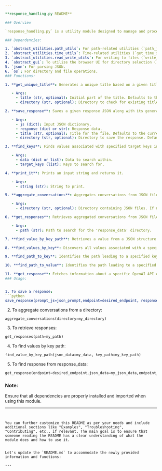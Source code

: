 ```yaml
---

**response_handling.py README**

### Overview

`response_handling.py` is a utility module designed to manage and process responses, typically in JSON format. The module allows users to save, aggregate, and retrieve conversations, generating unique titles if needed.  It also offers utility functions like generating unique titles, finding keys in nested dictionaries or lists, navigating complex nested JSON structures, and more.

### Dependencies:

1. `abstract_utilities.path_utils`: For path-related utilities (`path_join`, `mkdirs`, `get_file_create_time`).
2. `abstract_utilities.time_utils`: Time-related utilities (`get_time_stamp`, `get_date`).
3. `abstract_utilities.read_write_utils`: For writing to files (`write_to_file`).
4. `abstract_gui`: To utilize the browser UI for directory selection (`get_browser`).
5. `json`: For parsing JSON.
6. `os`: For directory and file operations.
### Functions:

1. **get_unique_title**: Generates a unique title based on a given title by appending a unique index.

   - Args: 
     - title (str, optional): Initial part of the title. Defaults to the current timestamp.
     - directory (str, optional): Directory to check for existing titles. Defaults to the current working directory.

2. **save_response**: Saves a given response JSON along with its generated text to a file.

   - Args: 
     - js (dict): Input JSON dictionary.
     - response (dict or str): Response data.
     - title (str, optional): Title for the file. Defaults to the current timestamp.
     - directory (str, optional): Directory to save the response. Defaults to 'response_data'.

3. **find_keys**: Finds values associated with specified target keys in a nested dictionary or list.

   - Args:
     - data (dict or list): Data to search within.
     - target_keys (list): Keys to search for.

4. **print_it**: Prints an input string and returns it.

   - Args:
     - string (str): String to print.

5. **aggregate_conversations**: Aggregates conversations from JSON files in a specified directory.

   - Args:
     - directory (str, optional): Directory containing JSON files. If not provided, user is prompted to select one.

6. **get_responses**: Retrieves aggregated conversations from JSON files in a specified path.

   - Args:
     - path (str): Path to search for the 'response_data' directory.

7. **find_value_by_key_path**: Retrieves a value from a JSON structure based on a key path.

8. **find_values_by_key**: Discovers all values associated with a specified key in a JSON-like structure.

9. **find_path_to_key**: Identifies the path leading to a specified key in a JSON-like structure.

10. **find_path_to_value**: Identifies the path leading to a specified value in a JSON-like structure.

11. **get_response**: Fetches information about a specific OpenAI API endpoint.
### Usage:


1. To save a response:
```python
save_response(prompt_js=json_prompt,endpoint=desired_endpoint, response=ai_json_response, title=title_for_save,directory=directory_to_save_data):

```

2. To aggregate conversations from a directory:
```python
aggregate_conversations(directory=my_directory)
```

3. To retrieve responses:
```python
get_responses(path=my_path)
```

4. To find values by key path:
```python
find_value_by_key_path(json_data=my_data, key_path=my_key_path)
```

5. To find response from response_data:
```python
get_response(endpoint=desired_endpoint,json_data=my_json_data,endpoint_subsection=json_key_value,param=json_subkey_values):
```
### Note:
Ensure that all dependencies are properly installed and imported when using this module.

---
```


You can further customize this README as per your needs and include additional sections like "Examples", "Troubleshooting", "Contributing", etc., if relevant. The main goal is to ensure that someone reading the README has a clear understanding of what the module does and how to use it.


Let's update the `README.md` to accommodate the newly provided information and functions:

---
